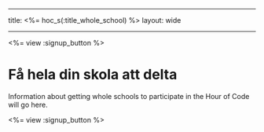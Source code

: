 * * *

title: <%= hoc_s(:title_whole_school) %> layout: wide

* * *

<%= view :signup_button %>

# Få hela din skola att delta

Information about getting whole schools to participate in the Hour of Code will go here.

<%= view :signup_button %>
